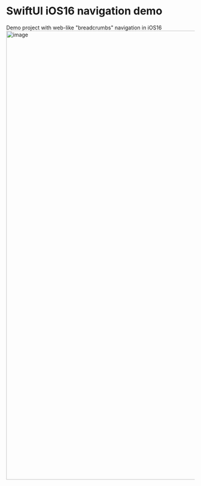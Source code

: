 # SwiftUI iOS16 navigation demo
Demo project with web-like "breadcrumbs" navigation in iOS16
<img width="1200" alt="image" src="https://user-images.githubusercontent.com/29042186/190396540-515c7d87-94a7-4db6-9168-87af64c76f28.png">
